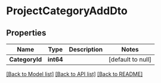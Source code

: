 # ProjectCategoryAddDto

## Properties
Name | Type | Description | Notes
------------ | ------------- | ------------- | -------------
**CategoryId** | **int64** |  | [default to null]

[[Back to Model list]](../README.md#documentation-for-models) [[Back to API list]](../README.md#documentation-for-api-endpoints) [[Back to README]](../README.md)

